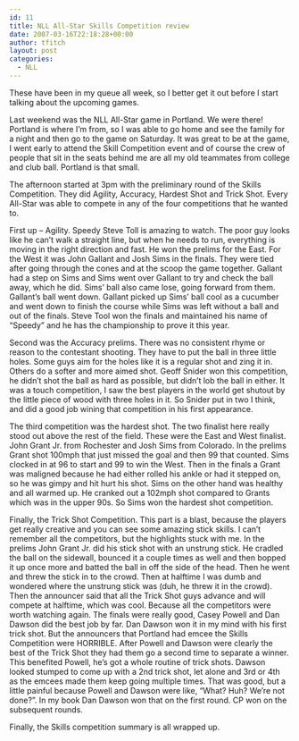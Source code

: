```yaml
---
id: 11
title: NLL All-Star Skills Competition review
date: 2007-03-16T22:18:28+00:00
author: tfitch
layout: post
categories:
  - NLL
---
```

These have been in my queue all week, so I better get it out before I start talking about the upcoming games.

Last weekend was the NLL All-Star game in Portland. We were there! Portland is where I&#8217;m from, so I was able to go home and see the family for a night and then go to the game on Saturday. It was great to be at the game, I went early to attend the Skill Competition event and of course the crew of people that sit in the seats behind me are all my old teammates from college and club ball. Portland is that small.

The afternoon started at 3pm with the preliminary round of the Skills Competition. They did Agility, Accuracy, Hardest Shot and Trick Shot. Every All-Star was able to compete in any of the four competitions that he wanted to.

First up &#8211; Agility. Speedy Steve Toll is amazing to watch. The poor guy looks like he can&#8217;t walk a straight line, but when he needs to run, everything is moving in the right direction and fast. He won the prelims for the East. For the West it was John Gallant and Josh Sims in the finals. They were tied after going through the cones and at the scoop the game together. Gallant had a step on Sims and Sims went over Gallant to try and check the ball away, which he did. Sims&#8217; ball also came lose, going forward from them. Gallant&#8217;s ball went down. Gallant picked up Sims&#8217; ball cool as a cucumber and went down to finish the course while Sims was left without a ball and out of the finals. Steve Tool won the finals and maintained his name of &#8220;Speedy&#8221; and he has the championship to prove it this year.

Second was the Accuracy prelims. There was no consistent rhyme or reason to the contestant shooting. They have to put the ball in three little holes. Some guys aim for the holes like it is a regular shot and zing it in. Others do a softer and more aimed shot. Geoff Snider won this competition, he didn&#8217;t shot the ball as hard as possible, but didn&#8217;t lob the ball in either. It was a touch competition, I saw the best players in the world get shutout by the little piece of wood with three holes in it. So Snider put in two I think, and did a good job wining that competition in his first appearance.

The third competition was the hardest shot. The two finalist here really stood out above the rest of the field. These were the East and West finalist. John Grant Jr. from Rochester and Josh Sims from Colorado. In the prelims Grant shot 100mph that just missed the goal and then 99 that counted. Sims clocked in at 96 to start and 99 to win the West. Then in the finals a Grant was maligned because he had either rolled his ankle or had it stepped on, so he was gimpy and hit hurt his shot. Sims on the other hand was healthy and all warmed up. He cranked out a 102mph shot compared to Grants which was in the upper 90s. So Sims won the hardest shot competition.

Finally, the Trick Shot Competition. This part is a blast, because the players get really creative and you can see some amazing stick skills. I can&#8217;t remember all the competitors, but the highlights stuck with me. In the prelims John Grant Jr. did his stick shot with an unstrung stick. He cradled the ball on the sidewall, bounced it a couple times as well and then bopped it up once more and batted the ball in off the side of the head. Then he went and threw the stick in to the crowd. Then at halftime I was dumb and wondered where the unstrung stick was (duh, he threw it in the crowd). Then the announcer said that all the Trick Shot guys advance and will compete at halftime, which was cool. Because all the competitors were worth watching again. The finals were really good, Casey Powell and Dan Dawson did the best job by far. Dan Dawson won it in my mind with his first trick shot. But the announcers that Portland had emcee the Skills Competition were HORRIBLE. After Powell and Dawson were clearly the best of the Trick Shot they had them go a second time to separate a winner. This benefited Powell, he&#8217;s got a whole routine of trick shots. Dawson looked stumped to come up with a 2nd trick shot, let alone and 3rd or 4th as the emcees made them keep going multiple times. That was good, but a little painful because Powell and Dawson were like, &#8220;What? Huh? We&#8217;re not done?&#8221;. In my book Dan Dawson won that on the first round. CP won on the subsequent rounds.

Finally, the Skills competition summary is all wrapped up.
